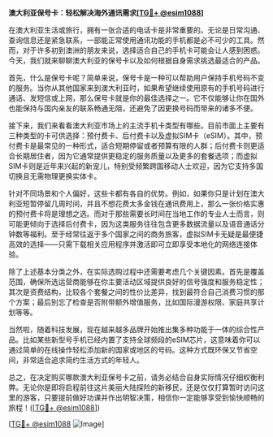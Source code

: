 **澳大利亚保号卡：轻松解决海外通讯需求[[TG💪+ @esim1088](https://t.me/s/esim1088)]**

在澳大利亚生活或旅行，拥有一张合适的电话卡是非常重要的。无论是日常沟通、查询信息还是紧急联系，一部能正常使用通讯功能的手机都是必不可少的工具。然而，对于许多初到澳洲的朋友来说，选择适合自己的手机卡可能会让人感到困惑。今天，我们就来聊聊澳大利亚的保号卡以及如何根据自身需求挑选最适合的产品。

首先，什么是保号卡呢？简单来说，保号卡是一种可以帮助用户保持手机号码不变的服务。当你从其他国家来到澳大利亚时，如果希望继续使用原有的手机号码进行通话、发短信或上网，那么保号卡就是你的最佳选择之一。它不仅能够让你在国外也能保持与国内亲友的联系畅通无阻，还避免了因更换号码而带来的诸多不便。

接下来，我们来看看澳大利亚市场上的主流手机卡类型有哪些。目前市面上主要有三种类型的卡可供选择：预付费卡、后付费卡以及虚拟SIM卡（eSIM）。其中，预付费卡是最常见的一种形式，适合短期停留或者预算有限的人群；后付费卡则更适合长期居住者，因为它通常提供更稳定的服务质量以及更多的套餐选项；而虚拟SIM卡则是近年来兴起的新宠儿，特别受频繁跨国移动人士欢迎，因为它支持多国切换且无需物理更换实体卡。

针对不同场景和个人偏好，这些卡都有各自的优势。例如，如果你只是计划在澳大利亚短暂停留几周时间，并且不想花费太多金钱在通讯费用上，那么一张价格实惠的预付费卡将是理想之选。而对于那些需要长时间在当地工作的专业人士而言，则可能更倾向于选择后付费卡，因为这类服务往往包含更多数据流量以及语音通话分钟数等福利。至于经常往返于多个国家之间的商务旅客，虚拟SIM卡无疑是最便捷高效的选择——只需下载相关应用程序并激活即可立即享受本地化的网络连接体验。

除了上述基本分类之外，在实际选购过程中还需要考虑几个关键因素。首先是覆盖范围，确保所选运营商能够在你主要活动区域提供良好的信号强度和服务稳定性；其次是资费结构，比较各个套餐之间的性价比差异，找到最符合自己消费习惯的那个方案；最后别忘了检查是否附带额外增值服务，比如国际漫游权限、家庭共享计划等等。

当然啦，随着科技发展，现在越来越多品牌开始推出集多种功能于一体的综合性产品。比如某些新型号手机已经内置了支持全球频段的eSIM芯片，这意味着你可以通过简单的在线操作轻松添加新的国家或地区的号码。这种方式既环保又节省空间，非常适合追求简约生活方式的年轻人。

总之，在决定购买哪款澳大利亚保号卡之前，请务必结合自身实际情况仔细权衡利弊。无论你是即将启程前往这片美丽大陆探险的新移民，还是仅仅打算暂时访问这里的游客，只要提前做好功课并作出明智决策，相信你一定能够享受到愉快顺畅的旅程！([[TG💪+ @esim1088](https://t.me/s/esim1088)])

[[TG💪+ @esim1088](https://t.me/s/esim1088) ![Image](https://i.postimg.cc/4NQfJmqS/Snipaste-2025-05-13-00-14-12.png)]